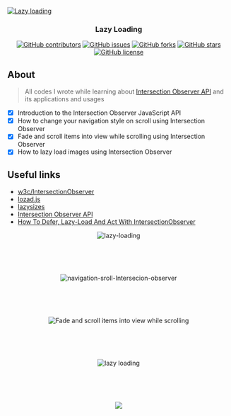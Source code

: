 <p align="center">
  <a href="https://github.com/AbdallahHemdan/Lazy-Loading" rel="noopener">
    
  ![Lazy loading](https://user-images.githubusercontent.com/40190772/91656758-791dc700-eabb-11ea-95d7-94957917dc35.png)
  
  </a>
</p>

<h3 align="center">Lazy Loading</h3>
<div align="center">
  
  [![GitHub contributors](https://img.shields.io/github/contributors/AbdallahHemdan/Lazy-Loading)](https://github.com/AbdallahHemdan/Lazy-Loading/contributors)
  [![GitHub issues](https://img.shields.io/github/issues/AbdallahHemdan/Lazy-Loading)](https://github.com/AbdallahHemdan/Lazy-Loading/issues)
  [![GitHub forks](https://img.shields.io/github/forks/AbdallahHemdan/Lazy-Loading)](https://github.com/AbdallahHemdan/Lazy-Loading/network)
  [![GitHub stars](https://img.shields.io/github/stars/AbdallahHemdan/Lazy-Loading)](https://github.com/AbdallahHemdan/Lazy-Loading/stargazers)
  [![GitHub license](https://img.shields.io/github/license/AbdallahHemdan/Lazy-Loading)](https://github.com/AbdallahHemdan/Lazy-Loading/blob/master/LICENSE)

</div>

## About
> All codes I wrote while learning about [Intersection Observer API](https://developer.mozilla.org/en-US/docs/Web/API/Intersection_Observer_API) and its applications and usages

- [x] Introduction to the Intersection Observer JavaScript API
- [x] How to change your navigation style on scroll using Intersection Observer
- [x] Fade and scroll items into view while scrolling using Intersection Observer
- [x] How to lazy load images using Intersection Observer

## Useful links

- [w3c/IntersectionObserver](https://github.com/w3c/IntersectionObserver)
- [lozad.js](https://github.com/ApoorvSaxena/lozad.js)
- [lazysizes](https://github.com/aFarkas/lazysizes)
- [Intersection Observer API](https://developer.mozilla.org/en-US/docs/Web/API/Intersection_Observer_API)
- [How To Defer, Lazy-Load And Act With IntersectionObserver](https://www.smashingmagazine.com/2018/01/deferring-lazy-loading-intersection-observer-api/)



<div align="center">

![lazy-loading](https://user-images.githubusercontent.com/40190772/91657053-56d97880-eabe-11ea-9380-fb9750053138.gif)

<br /><br /><br />

![navigation-sroll-Intersecion-observer](https://user-images.githubusercontent.com/40190772/91657054-59d46900-eabe-11ea-81c3-488d8d9eccd7.gif)


<br /><br /><br />

![Fade and scroll items into view while scrolling](https://user-images.githubusercontent.com/40190772/91664100-3ffe4a80-eaed-11ea-881d-14d9f1ad829a.gif)

<br /><br /><br />

![lazy loading](https://user-images.githubusercontent.com/40190772/91665493-4a711200-eaf6-11ea-95b3-232718b849f3.gif)

<br /><br /><br />

<img src="https://github.com/AbdallahHemdan/Lazy-Loading/blob/master/4.%20How%20to%20lazy%20load%20images%20with%20Intersection%20Obserrver/lazy%20loading%20v2.gif" />

</div>
